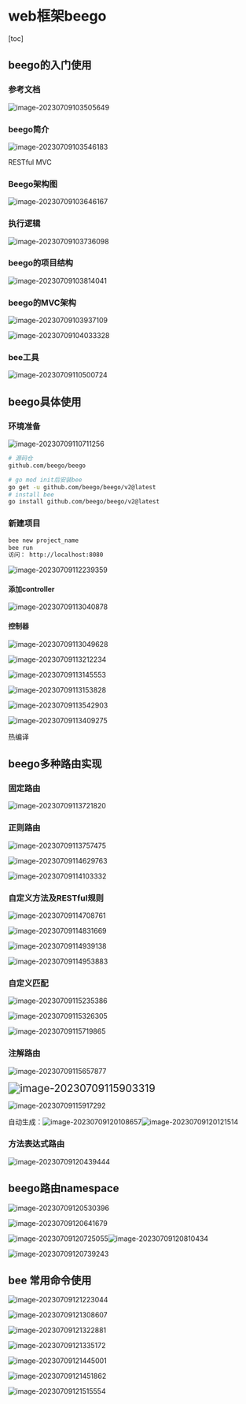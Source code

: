 # web框架beego

[toc]

## beego的入门使用

### 参考文档

![image-20230709103505649](imgs/image-20230709103505649.png)

### beego简介

![image-20230709103546183](imgs/image-20230709103546183.png)

RESTful   MVC

### Beego架构图

![image-20230709103646167](imgs/image-20230709103646167.png)

### 执行逻辑

![image-20230709103736098](imgs/image-20230709103736098.png)

### beego的项目结构

![image-20230709103814041](imgs/image-20230709103814041.png)

### beego的MVC架构

![image-20230709103937109](imgs/image-20230709103937109.png)

![image-20230709104033328](imgs/image-20230709104033328.png)

### bee工具

![image-20230709110500724](imgs/image-20230709110500724.png)

## beego具体使用

### 环境准备

![image-20230709110711256](imgs/image-20230709110711256.png)

```bash
# 源码仓
github.com/beego/beego

# go mod init后安装bee
go get -u github.com/beego/beego/v2@latest
# install bee
go install github.com/beego/beego/v2@latest
```

### 新建项目

```bash
bee new project_name
bee run
访问： http://localhost:8080
```

![image-20230709112239359](imgs/image-20230709112239359.png)

#### 添加controller

![image-20230709113040878](imgs/image-20230709113040878.png)

#### 控制器

![image-20230709113049628](imgs/image-20230709113049628.png)

![image-20230709113212234](imgs/image-20230709113212234.png)

![image-20230709113145553](imgs/image-20230709113145553.png)

![image-20230709113153828](imgs/image-20230709113153828.png)

![image-20230709113542903](imgs/image-20230709113542903.png)

![image-20230709113409275](imgs/image-20230709113409275.png)

热编译

## beego多种路由实现

### 固定路由

![image-20230709113721820](imgs/image-20230709113721820.png)

### 正则路由

![image-20230709113757475](imgs/image-20230709113757475.png)

![image-20230709114629763](imgs/image-20230709114629763.png)

![image-20230709114103332](imgs/image-20230709114103332.png)

### 自定义方法及RESTful规则

![image-20230709114708761](imgs/image-20230709114708761.png)

![image-20230709114831669](imgs/image-20230709114831669.png)

![image-20230709114939138](imgs/image-20230709114939138.png)

![image-20230709114953883](imgs/image-20230709114953883.png)

### 自定义匹配

![image-20230709115235386](imgs/image-20230709115235386.png)

![image-20230709115326305](imgs/image-20230709115326305.png)

![image-20230709115719865](imgs/image-20230709115719865.png)

### 注解路由

![image-20230709115657877](imgs/image-20230709115657877.png)

<img src="imgs/image-20230709115903319.png" alt="image-20230709115903319" style="zoom:150%;" />

![image-20230709115917292](imgs/image-20230709115917292.png)

 自动生成：![image-20230709120108657](imgs/image-20230709120108657.png)![image-20230709120121514](imgs/image-20230709120121514.png) 

### 方法表达式路由

![image-20230709120439444](imgs/image-20230709120439444.png)

## beego路由namespace

![image-20230709120530396](imgs/image-20230709120530396.png)

![image-20230709120641679](imgs/image-20230709120641679.png)

![image-20230709120725055](imgs/image-20230709120725055.png)![image-20230709120810434](imgs/image-20230709120810434.png)

![image-20230709120739243](imgs/image-20230709120739243.png)

## bee 常用命令使用

![image-20230709121223044](imgs/image-20230709121223044.png)

![image-20230709121308607](imgs/image-20230709121308607.png)

![image-20230709121322881](imgs/image-20230709121322881.png)

![image-20230709121335172](imgs/image-20230709121335172.png)

![image-20230709121445001](imgs/image-20230709121445001.png)

![image-20230709121451862](imgs/image-20230709121451862.png)

![image-20230709121515554](imgs/image-20230709121515554.png)